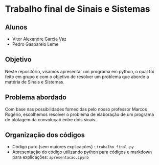 # Trabalho final de Sinais e Sistemas

## Alunos
- Vitor Alexandre Garcia Vaz
- Pedro Gasparelo Leme

## Objetivo
Neste repositório, visamos apresentar um programa em python, o qual foi feito em grupo e com o objetivo de resolver um problema que aborde a matéria de Sinais e Sistemas.

## Problema abordado
Com base nas possibilidades fornecidas pelo nosso professor Marcos Rogério, escolhemos resolver o problema de elaboração de um programa de plotagem da convoluçaõ entre dois sinais.

## Organização dos códigos
- Código puro (sem maiores explicações) : `trabalho_final.py`
- Apresentação do código utilizando python para códigos e markdown para explicações: `apresentacao.ipynb`

